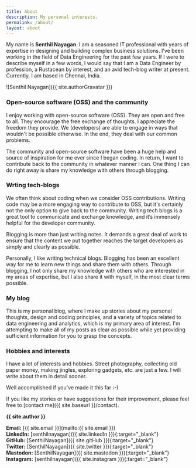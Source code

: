 ```yaml
---
title: About
description: My personal interests.
permalink: /about/
layout: about
---
```


My name is **Senthil Nayagan**. I am a seasoned IT professional with years of expertise in designing and building complex business solutions. I've been working in the field of Data Engineering for the past few years. If I were to describe myself in a few words, I would say that I am a Data Engineer by profession, a Rustacean by interest, and an avid tech-blog writer at present. Currently, I am based in Chennai, India.

![Senthil Nayagan]({{ site.authorGravatar }})

### Open-source software (OSS) and the community

I enjoy working with open-source software (OSS). They are open and free to all. They encourage the free exchange of thoughts. I appreciate the freedom they provide. We (developers) are able to engage in ways that wouldn't be possible otherwise. In the end, they deal with our common problems.

The community and open-source software have been a huge help and source of inspiration for me ever since I began coding. In return, I want to contribute back to the community in whatever manner I can. One thing I can do right away is share my knowledge with others through blogging.

### Wrting tech-blogs

We often think about coding when we consider OSS contributions. Writing code may be a more engaging way to contribute to OSS, but it's certainly not the only option to give back to the community. Writing tech blogs is a great tool to communicate and exchange knowledge, and it’s immensely helpful for the developer community.

Blogging is more than just writing notes. It demands a great deal of work to ensure that the content we put together reaches the target developers as simply and clearly as possible.

Personally, I like writing technical blogs. Blogging has been an excellent way for me to learn new things and share them with others. Through blogging, I not only share my knowledge with others who are interested in my areas of expertise, but I also share it with myself, in the most clear terms possible.

### My blog

This is my personal blog, where I make up stories about my personal thoughts, design and coding principles, and a variety of topics related to data engineering and analytics, which is my primary area of interest. I'm attempting to make all of my posts as clear as possible while yet providing sufficient information for you to grasp the concepts.

### Hobbies and interests

I have a lot of interests and hobbies. Street photography, collecting old paper money, making jingles, exploring gadgets, etc. are just a few. I will write about them in detail sooner.

Well accomplished if you've made it this far :-) 

If you like my stories or have suggestions for their improvement, please feel free to [contact me]({{ site.baseurl }}/contact).

**{{ site.author }}**<br/>

**Email:** [{{ site.email }}](mailto:{{ site.email }})<br/>
**LinkedIn:** [senthilnayagan]({{ site.linkedIn }}){:target="_blank"}<br/>
**GitHub:** [SenthilNayagan]({{ site.gitHub }}){:target="_blank"}<br/>
**Twitter:** [SenthilNayagan]({{ site.twitter }}){:target="_blank"}<br/>
**Mastodon:** [SenthilNayagan]({{ site.mastodon }}){:target="_blank"}<br/>
**Instagram:** [senthilnayagan]({{ site.instagram }}){:target="_blank"}